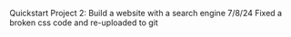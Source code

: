 Quickstart Project 2: Build a website with a search engine
7/8/24 Fixed a broken css code and re-uploaded to git
